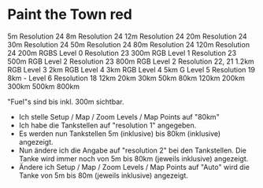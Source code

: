 # Paint the Town red

5m                          Resolution 24
8m                          Resolution 24
12m                         Resolution 24
20m                         Resolution 24
30m                         Resolution 24
50m                         Resolution 24
80m                         Resolution 24
120m                        Resolution 24
200m    RGBS    Level 0     Resolution 23
300m    RGB     Level 1     Resolution 23
500m    RGB     Level 2     Resolution 23
800m    RGB     Level 2     Resolution 22, 21
1.2km   RGB     Level 3
2km     RGB     Level 4
3km     RGB     Level 4
5km     G       Level 5     Resolution 19
8km     -       Level 6     Resolution 18
12km
20km
30km
50km
80km
120km
200km
300km
500km
800km

"Fuel"s sind bis inkl. 300m sichtbar.

* Ich stelle Setup / Map / Zoom Levels / Map Points auf "80km"
* Ich habe die Tankstellen auf "resolution 1" angegeben.
* Es werden nun Tankstellen 5m (inklusive) bis 80km (inklusive) angezeigt.
* Nun ändere ich die Angabe auf "resolution 2" bei den Tankstellen. Die Tanke wird immer noch von 5m bis 80km (jeweils inklusive) angezeigt.
* Ändere ich Setup / Map / Zoom Levels / Map Points auf "Auto" wird die Tanke von 5m bis 80m (jeweils inklusive) angezeigt.
